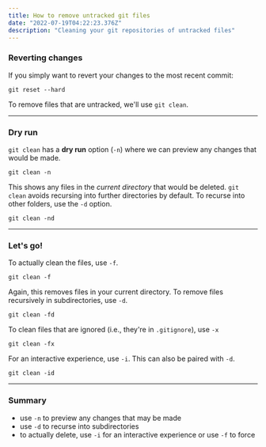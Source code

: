 ```yaml
---
title: How to remove untracked git files
date: "2022-07-19T04:22:23.376Z"
description: "Cleaning your git repositories of untracked files"
---
```


### Reverting changes

If you simply want to revert your changes to the most recent commit:
```console
git reset --hard
```

To remove files that are untracked, we'll use `git clean`.

---

### Dry run

`git clean` has a **dry run** option (`-n`) where we can preview any changes that would be made. 
```console
git clean -n
```
This shows any files in the *current directory* that would be deleted. `git clean` avoids recursing into further directories by default. To recurse into other folders, use the `-d` option.
```console
git clean -nd
```

---

### Let's go!

To actually clean the files, use `-f`.
```console
git clean -f
```
Again, this removes files in your current directory. To remove files recursively in subdirectories, use `-d`.
```console
git clean -fd
```

To clean files that are ignored (i.e., they're in `.gitignore`), use `-x`
```console
git clean -fx
```

For an interactive experience, use `-i`. This can also be paired with `-d`.
```console
git clean -id
```

---

### Summary
- use `-n` to preview any changes that may be made
- use `-d` to recurse into subdirectories
- to actually delete, use `-i` for an interactive experience or use `-f` to force